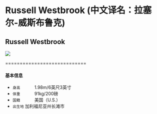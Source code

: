 # Russell Westbrook (中文译名：拉塞尔-威斯布鲁克)
## Russell Westbrook
![](https://imgsa.baidu.com/forum/w%3D580%3Bcp%3Dtieba%2C10%2C345%3Bap%3D%CE%E2%BA%E8%E7%F9%B0%C9%2C90%2C353/sign=e5e30087b83533faf5b6932698e89e6f/76463d90f603738d554c85abba1bb051f919ecfa.jpg)

============================

#### 基本信息

* `身高` 　　　1.98m/6英尺3英寸
* `体重` 　　　91kg/200磅
* `国籍` 　　　美国（U.S.）
* `出生地`    加利福尼亚州长滩市

